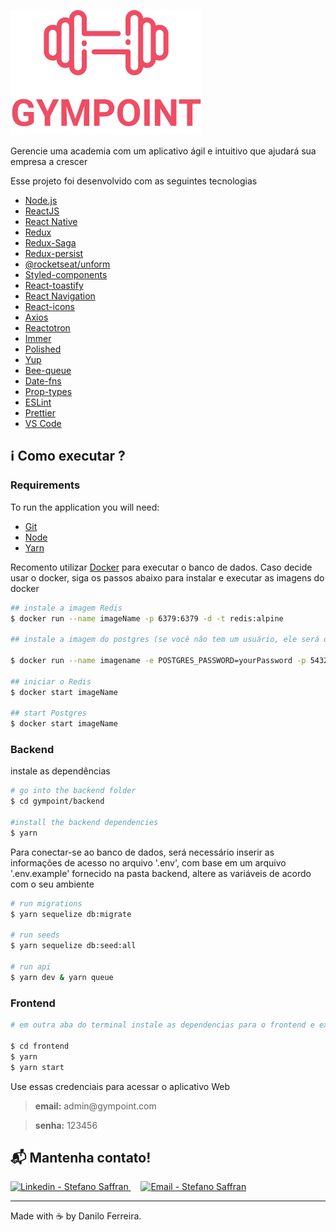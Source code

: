 ![enter image description here](https://raw.githubusercontent.com/dfealves/gympoint/2a206e113095ef84638921f99cfd1a0e47fbecf0/frontend/src/assets/logo.svg)


Gerencie uma academia com um aplicativo ágil e intuitivo que ajudará sua empresa a crescer


Esse projeto foi desenvolvido com as seguintes tecnologias
-   [Node.js](https://nodejs.org/)
-   [ReactJS](https://reactjs.org/)
-   [React Native](https://facebook.github.io/react-native/)
-   [Redux](https://redux.js.org/)
-   [Redux-Saga](https://redux-saga.js.org/)
-   [Redux-persist](https://github.com/rt2zz/redux-persist)
-   [@rocketseat/unform](https://github.com/Rocketseat/unform)
-   [Styled-components](https://www.styled-components.com/)
-   [React-toastify](https://github.com/fkhadra/react-toastify)
-   [React Navigation](https://reactnavigation.org/)
-   [React-icons](https://react-icons.netlify.com/)
-   [Axios](https://github.com/axios/axios)
-   [Reactotron](https://infinite.red/reactotron)
-   [Immer](https://github.com/immerjs/immer)
-   [Polished](https://polished.js.org/)
-   [Yup](https://www.npmjs.com/package/yup)
-   [Bee-queue](https://github.com/bee-queue/bee-queue)
-   [Date-fns](https://date-fns.org/)
-   [Prop-types](https://www.npmjs.com/package/prop-types)
-   [ESLint](https://eslint.org/)
-   [Prettier](https://prettier.io/)
-   [VS Code](https://code.visualstudio.com/)

## :information_source: Como executar ?
### Requirements

To run the application you will need:

-   [Git](https://git-scm.com/)
-   [Node](https://nodejs.org/)
-   [Yarn](https://yarnpkg.com/)

Recomento utilizar [Docker](https://www.docker.com/) para executar o banco de dados.
Caso decide usar o docker, siga os passos abaixo para instalar e executar as imagens do docker

```bash
## instale a imagem Redis
$ docker run --name imageName -p 6379:6379 -d -t redis:alpine

## instale a imagem do postgres (se você não tem um usuário, ele será o padrão postgres)

$ docker run --name imagename -e POSTGRES_PASSWORD=yourPassword -p 5432:5432 -d postgres

## iniciar o Redis
$ docker start imageName

## start Postgres
$ docker start imageName
```


### Backend
instale as dependências
```bash
# go into the backend folder
$ cd gympoint/backend

#install the backend dependencies
$ yarn

```
Para conectar-se ao banco de dados, será necessário inserir as informações de acesso no arquivo '.env', com base em um arquivo '.env.example'  fornecido na pasta backend, altere as variáveis de acordo com o seu ambiente
```bash
# run migrations
$ yarn sequelize db:migrate

# run seeds
$ yarn sequelize db:seed:all

# run api
$ yarn dev & yarn queue
```

### Frontend

```bash
# em outra aba do terminal instale as dependencias para o frontend e execute

$ cd frontend
$ yarn
$ yarn start
```
Use essas credenciais para acessar o aplicativo Web
<blockquote><strong>email:</strong> admin@gympoint.com</blockquote>
<blockquote> <strong>senha:</strong> 123456</blockquote>

## :mailbox_with_mail: Mantenha contato!


<a href="[https://www.linkedin.com/in/dfealves/](https://www.linkedin.com/in/dfealves/)" target="_blank" >
  <img alt="Linkedin - Stefano Saffran" src="https://img.shields.io/badge/Linkedin--%23F8952D?style=social&logo=linkedin">
</a>&nbsp;&nbsp;&nbsp;
<a href="mailto:daniloferreira.alves@outlook.com" target="_blank" >
  <img alt="Email - Stefano Saffran" src="https://img.shields.io/badge/Email--%23F8952D?style=social&logo=gmail">
</a> 

---

Made with :coffee:   by Danilo Ferreira.


